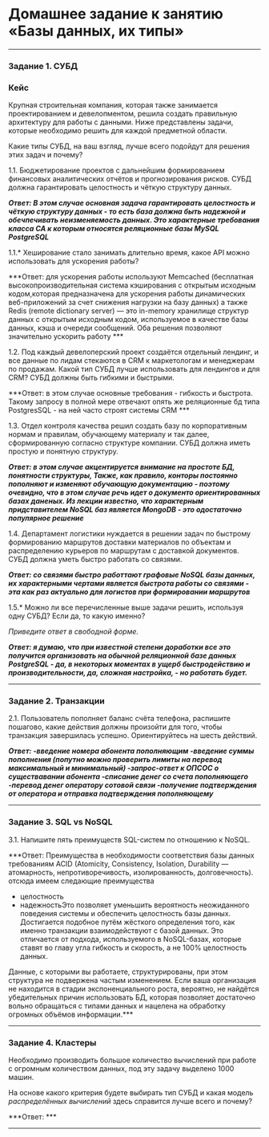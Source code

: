 # Домашнее задание к занятию «Базы данных, их типы»



---

### Задание 1. СУБД

### Кейс
Крупная строительная компания, которая также занимается проектированием и девелопментом, решила создать 
правильную архитектуру для работы с данными. Ниже представлены задачи, которые необходимо решить для
каждой предметной области. 

Какие типы СУБД, на ваш взгляд, лучше всего подойдут для решения этих задач и почему? 
 
1.1. Бюджетирование проектов с дальнейшим формированием финансовых аналитических отчётов и прогнозирования рисков.
СУБД должна гарантировать целостность и чёткую структуру данных.


***Ответ: В этом случае основная задача гарантировать целостность и чёткую структуру данных - то есть база должна быть надежной и обечпечивать неизменяемость данных. Это характерные требования класса CA к которым относятся реляционные базы MySQL PostgreSQL***

1.1.* Хеширование стало занимать длительно время, какое API можно использовать для ускорения работы? 

***Ответ: для ускорения работы используют Memcached (бесплатная высокопроизводительная система кэширования с открытым исходным кодом,которая предназначена для ускорения работы динамических веб-приложений за счет снижения нагрузки на базу данных) а также Redis (remote dictionary server) — это in-memory хранилище структур данных с открытым исходным кодом, используемое в качестве базы данных, кэша и очереди сообщений.
Оба решения позволяют значительно ускорить работу ***

1.2. Под каждый девелоперский проект создаётся отдельный лендинг, и все данные по лидам стекаются в CRM к 
маркетологам и менеджерам по продажам. Какой тип СУБД лучше использовать для лендингов и для CRM? 
СУБД должны быть гибкими и быстрыми.

***Ответ: в этом случае основные требования - гибкость и быстрота. Такому запросу в полной мере отвечают опять же реляционные бд типа PostgresSQL - на ней часто строят системы CRM ***


1.3. Отдел контроля качества решил создать базу по корпоративным нормам и правилам, обучающему материалу 
и так далее, сформированную согласно структуре компании. СУБД должна иметь простую и понятную структуру.

***Ответ: в этом случае акцентируется внимание на простоте БД, понятности структуры, Также, как правило, конторы  постоянно пополняют и изменяют обучающую документацию - поэтому очевидно, что в этом случае речь идет о документо ориентированных базах даненых. Из лекции известно, что характерным придставителем NoSQL баз является MongoDB - это одостаточно популярное решение***


1.4. Департамент логистики нуждается в решении задач по быстрому формированию маршрутов доставки материалов 
по объектам и распределению курьеров по маршрутам с доставкой документов. СУБД должна уметь быстро работать
со связями.

***Ответ: со связями быстро работтают графовые NoSQL базы данных, их характерными чертами является быстрота работы со связями - эта как раз актуально для логистов при формировании маршрутов***


1.5.* Можно ли все перечисленные выше задачи решить, используя одну СУБД? Если да, то какую именно?

*Приведите ответ в свободной форме.*

***Ответ: я думаю, что при известной степени доработки все это получится организовать на обычной реляционной базе данных PostgreSQL - да, в некоторых моментах в ущерб быстродействию и производительности, да, сложная настройка, - но работать будет.***

---

### Задание 2. Транзакции

2.1. Пользователь пополняет баланс счёта телефона, распишите пошагово, какие действия должны произойти для того, чтобы 
транзакция завершилась успешно. Ориентируйтесь на шесть действий.


***Ответ: 
-введение номера абонента пополняющим
-введение суммы пополнения (попутно можно проверить лимиты на перевод максимальный и минимальный) 
-запрос-ответ к ОПСОС о существавании абонента
-списание денег со счета пополняющего
-перевод денег оператору сотовой связи
-получение подтверждения от оператора и отправка подтверждения пополняющему***

---

### Задание 3. SQL vs NoSQL

3.1. Напишите пять преимуществ SQL-систем по отношению к NoSQL. 

***Ответ: 
Преимущества в необходимости соответствия базы данных требованиям ACID (Atomicity, Consistency, Isolation, Durability — атомарность, непротиворечивость, изолированность, долговечность). 
отсюда имеем следающие преимущества
- целостность
- надежностьЭто позволяет уменьшить вероятность неожиданного поведения системы и обеспечить целостность базы данных. Достигается подобное путём жёсткого определения того, как именно транзакции взаимодействуют с базой данных. Это отличается от подхода, используемого в NoSQL-базах, которые ставят во главу угла гибкость и скорость, а не 100% целостность данных.

Данные, с которыми вы работаете, структурированы, при этом структура не подвержена частым изменением. Если ваша организация не находится в стадии экспоненциального роста, вероятно, не найдётся убедительных причин использовать БД, которая позволяет достаточно вольно обращаться с типами данных и нацелена на обработку огромных объёмов информации.***

---

### Задание 4. Кластеры

Необходимо производить большое количество вычислений при работе с огромным количеством данных, под эту задачу 
выделено 1000 машин. 

На основе какого критерия будете выбирать тип СУБД и какая модель *распределённых вычислений* 
здесь справится лучше всего и почему?

***Ответ: ***

---

